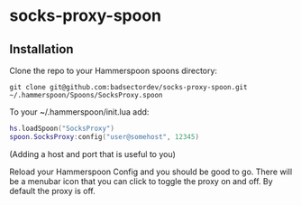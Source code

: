 # socks-proxy-spoon

## Installation

Clone the repo to your Hammerspoon spoons directory:

`git clone git@github.com:badsectordev/socks-proxy-spoon.git ~/.hammerspoon/Spoons/SocksProxy.spoon`

To your ~/.hammerspoon/init.lua add:

```lua
hs.loadSpoon("SocksProxy")
spoon.SocksProxy:config("user@somehost", 12345)
```

(Adding a host and port that is useful to you)

Reload your Hammerspoon Config and you should be good to go.
There will be a menubar icon that you can click to toggle the proxy on and off.
By default the proxy is off.
